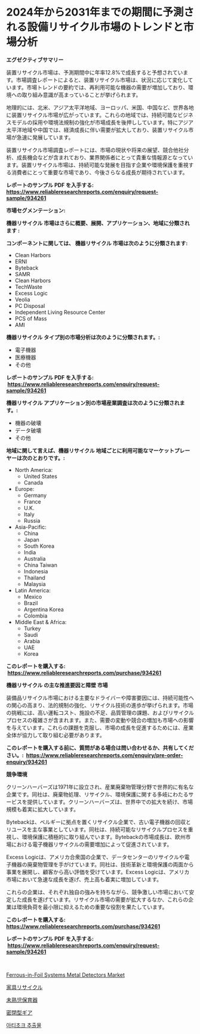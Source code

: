 <p><h1>2024年から2031年までの期間に予測される設備リサイクル市場のトレンドと市場分析</h1></p><p><strong>エグゼクティブサマリー</strong></p>
<p><p>装置リサイクル市場は、予測期間中に年率12.8%で成長すると予想されています。市場調査レポートによると、装置リサイクル市場は、状況に応じて変化しています。市場トレンドの要約では、再利用可能な機器の需要が増加しており、環境への取り組み意識が高まっていることが挙げられます。</p><p>地理的には、北米、アジア太平洋地域、ヨーロッパ、米国、中国など、世界各地に装置リサイクル市場が広がっています。これらの地域では、持続可能なビジネスモデルの採用や環境法規制の強化が市場成長を後押ししています。特にアジア太平洋地域や中国では、経済成長に伴い需要が拡大しており、装置リサイクル市場が急速に発展しています。</p><p>装置リサイクル市場調査レポートには、市場の現状や将来の展望、競合他社分析、成長機会などが含まれており、業界関係者にとって貴重な情報源となっています。装置リサイクル市場は、持続可能な発展を目指す企業や環境保護を重視する消費者にとって重要な市場であり、今後さらなる成長が期待されています。</p></p>
<p><strong>レポートのサンプル PDF を入手する: <a href="https://www.reliableresearchreports.com/enquiry/request-sample/934261">https://www.reliableresearchreports.com/enquiry/request-sample/934261</a></strong></p>
<p><strong>市場セグメンテーション:</strong></p>
<p><strong> 機器リサイクル 市場はさらに概要、展開、アプリケーション、地域に分類されます :</strong></p>
<p><strong>コンポーネントに関しては、 機器リサイクル 市場は次のように分類されます: &nbsp;</strong></p>
<p><ul><li>Clean Harbors</li><li>ERNI</li><li>Byteback</li><li>SAMR</li><li>Clean Harbors</li><li>TechWaste</li><li>Excess Logic</li><li>Veolia</li><li>PC Disposal</li><li>Independent Living Resource Center</li><li>PCS of Mass</li><li>AMI</li></ul></p>
<p><strong> 機器リサイクル タイプ別の市場分析は次のように分類されます。:</strong></p>
<p><ul><li>電子機器</li><li>医療機器</li><li>その他</li></ul></p>
<p><strong>レポートのサンプル PDF を入手する: &nbsp;<a href="https://www.reliableresearchreports.com/enquiry/request-sample/934261">https://www.reliableresearchreports.com/enquiry/request-sample/934261</a></strong></p>
<p><strong> 機器リサイクル アプリケーション別の市場産業調査は次のように分類されます。:</strong></p>
<p><ul><li>機器の破壊</li><li>データ破壊</li><li>その他</li></ul></p>
<p><strong>地域に関して言えば、機器リサイクル 地域ごとに利用可能なマーケットプレーヤーは次のとおりです。:</strong></p>
<p><ul>
    <li>
        North America:
        <ul>
            <li>United States</li>
            <li>Canada</li>
        </ul>
    </li>
    <li>
        Europe:
        <ul>
            <li>Germany</li>
            <li>France</li>
            <li>U.K.</li>
            <li>Italy</li>
            <li>Russia</li>
        </ul>
    </li>
    <li>
        Asia-Pacific:
        <ul>
            <li>China</li>
            <li>Japan</li>
            <li>South Korea</li>
            <li>India</li>
            <li>Australia</li>
            <li>China Taiwan</li>
            <li>Indonesia</li>
            <li>Thailand</li>
            <li>Malaysia</li>
        </ul>
    </li>
    <li>
        Latin America:
        <ul>
            <li>Mexico</li>
            <li>Brazil</li>
            <li>Argentina Korea</li>
            <li>Colombia</li>
        </ul>
    </li>
    <li>
        Middle East & Africa:
        <ul>
            <li>Turkey</li>
            <li>Saudi</li>
            <li>Arabia</li>
            <li>UAE</li>
            <li>Korea</li>
        </ul>
    </li>
    </ul></p>
<p><strong>このレポートを購入する: &nbsp;<a href="https://www.reliableresearchreports.com/purchase/934261">https://www.reliableresearchreports.com/purchase/934261</a></strong></p>
<p><strong>機器リサイクル の主な推進要因と障壁 市場</strong></p>
<p><p>装備品リサイクル市場における主要なドライバーや障害要因には、持続可能性への関心の高まり、法的規制の強化、リサイクル技術の進歩が挙げられます。市場の挑戦には、高い運転コスト、施設の不足、品質管理の課題、およびリサイクルプロセスの複雑さが含まれます。また、需要の変動や競合の増加も市場への影響を与えています。これらの課題を克服し、市場の成長を促進するためには、産業全体が協力して取り組む必要があります。</p></p>
<p><strong>このレポートを購入する前に、質問がある場合は問い合わせるか、共有してください。:&nbsp; <a href="https://www.reliableresearchreports.com/enquiry/pre-order-enquiry/934261">https://www.reliableresearchreports.com/enquiry/pre-order-enquiry/934261</a></strong></p>
<p><strong>競争環境</strong></p>
<p><p>クリーンハーバーズは1971年に設立され、産業廃棄物管理分野で世界的に有名な企業です。同社は、廃棄物処理、リサイクル、環境保護に関する多岐にわたるサービスを提供しています。クリーンハーバーズは、世界中での拡大を続け、市場規模も着実に拡大しています。</p><p>Bytebackは、ベルギーに拠点を置くリサイクル企業で、古い電子機器の回収とリユースを主な事業としています。同社は、持続可能なリサイクルプロセスを重視し、環境保護に積極的に取り組んでいます。Bytebackの市場成長は、欧州市場における電子機器リサイクルの需要増加によって促進されています。</p><p>Excess Logicは、アメリカ合衆国の企業で、データセンターのリサイクルや電子機器の廃棄物管理を手がけています。同社は、技術革新と環境保護の両面から事業を展開し、顧客から高い評価を受けています。Excess Logicは、アメリカ市場において急速な成長を遂げ、売上高も着実に増加しています。</p><p>これらの企業は、それぞれ独自の強みを持ちながら、競争激しい市場において安定した成長を遂げています。リサイクル市場の需要が拡大するなか、これらの企業は環境負荷を最小限に抑えるための重要な役割を果たしています。</p></p>
<p><strong>このレポートを購入する: &nbsp; <a href="https://www.reliableresearchreports.com/purchase/934261">https://www.reliableresearchreports.com/purchase/934261</a></strong></p>
<p><strong>レポートのサンプル PDF を入手する: &nbsp;<a href="https://www.reliableresearchreports.com/enquiry/request-sample/934261">https://www.reliableresearchreports.com/enquiry/request-sample/934261</a></strong><strong></strong></p>
<p>&nbsp;</p>
<p><p><a href="https://gamy-alyssum-396.notion.site/Ferrous-in-Foil-Systems-Metal-Detectors-Market-Size-Reflecting-a-Forecast-Till-2031-Market-By-Type--36831b8242e943c184815db59ce289db">Ferrous-in-Foil Systems Metal Detectors Market</a></p><p><a href="https://github.com/cbigkbh02719/Market-Research-Report-List-1/blob/main/8106263184402.md">家具リサイクル</a></p><p><a href="https://medium.com/@jaynedurgan2023/%E6%9C%AA%E7%86%9F%E5%85%90%E7%94%A8%E4%BF%9D%E8%82%B2%E5%99%A8%E5%B8%82%E5%A0%B4%E3%81%AE%E3%83%A1%E3%83%88%E3%83%AA%E3%82%AF%E3%82%B9%E3%81%AE%E3%83%87%E3%82%B3%E3%83%BC%E3%83%89-%E5%B8%82%E5%A0%B4%E3%82%B7%E3%82%A7%E3%82%A2-%E3%83%88%E3%83%AC%E3%83%B3%E3%83%89-%E6%88%90%E9%95%B7%E3%83%91%E3%82%BF%E3%83%BC%E3%83%B3-8d29a7f44a9c">未熟児保育器</a></p><p><a href="https://medium.com/@jazminjones30/%E5%9B%B2%E3%81%BE%E3%82%8C%E3%81%9F%E6%AD%AF%E8%BB%8A%E5%B8%82%E5%A0%B4%E5%88%86%E6%9E%90-%E3%81%9D%E3%81%AEcagr-%E5%B8%82%E5%A0%B4%E3%82%BB%E3%82%B0%E3%83%A1%E3%83%B3%E3%83%86%E3%83%BC%E3%82%B7%E3%83%A7%E3%83%B3-%E3%81%9D%E3%81%97%E3%81%A6%E3%82%B0%E3%83%AD%E3%83%BC%E3%83%90%E3%83%AB%E7%94%A3%E6%A5%AD%E6%A6%82%E8%A6%81-be9f1e2814cf">密閉型ギア</a></p><p><a href="https://medium.com/@alphonsoramon0t5yrz6hwr89/%EC%95%84%ED%8B%B0%EC%B4%88%ED%81%AC-%EC%B6%94%EC%B6%9C%EB%AC%BC-%EC%8B%9C%EC%9E%A5-%EA%B7%9C%EB%AA%A8-%EC%8B%9C%EC%9E%A5-%EC%A0%84%EB%A7%9D-%EB%B0%8F-%EC%8B%9C%EC%9E%A5-%EC%98%88%EC%B8%A1-2024%EB%85%84%EB%B6%80%ED%84%B0-2031%EB%85%84%EA%B9%8C%EC%A7%80-769909fc5f9e">아티초크 추출물</a></p></p>